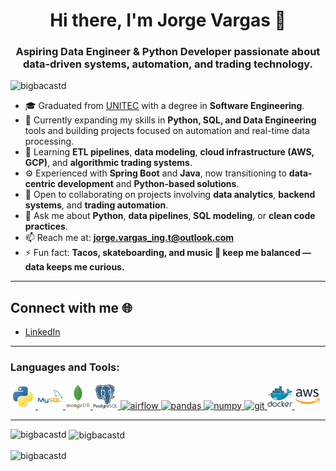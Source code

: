 <h1 align="center">Hi there, I'm Jorge Vargas 👋</h1>
<h3 align="center">Aspiring Data Engineer & Python Developer passionate about data-driven systems, automation, and trading technology.</h3>

<p align="left">
  <img src="https://komarev.com/ghpvc/?username=bigbacastd&label=Profile%20views&color=0e75b6&style=flat" alt="bigbacastd" />
</p>

- 🎓 Graduated from [UNITEC](https://www.unitec.mx/) with a degree in **Software Engineering**.  
- 💼 Currently expanding my skills in **Python, SQL, and Data Engineering** tools and building projects focused on automation and real-time data processing.  
- 🌱 Learning **ETL pipelines**, **data modeling**, **cloud infrastructure (AWS, GCP)**, and **algorithmic trading systems**.  
- ⚙️ Experienced with **Spring Boot** and **Java**, now transitioning to **data-centric development** and **Python-based solutions**.  
- 👯 Open to collaborating on projects involving **data analytics**, **backend systems**, and **trading automation**.  
- 💬 Ask me about **Python**, **data pipelines**, **SQL modeling**, or **clean code practices**.  
- 📫 Reach me at: **jorge.vargas_ing.t@outlook.com**  
- ⚡ Fun fact: **Tacos, skateboarding, and music 🎵 keep me balanced — data keeps me curious.**

---

## Connect with me 🌐
- [LinkedIn](https://www.linkedin.com/in/jorge-vargas18/)

---

<h3 align="left">Languages and Tools:</h3>

<p align="left">
<a href="https://www.python.org/" target="_blank" rel="noreferrer"> <img src="https://raw.githubusercontent.com/devicons/devicon/master/icons/python/python-original.svg" alt="python" width="40" height="40"/> </a>
<a href="https://www.mysql.com/" target="_blank" rel="noreferrer"> <img src="https://raw.githubusercontent.com/devicons/devicon/master/icons/mysql/mysql-original-wordmark.svg" alt="mysql" width="40" height="40"/> </a>
<a href="https://www.mongodb.com/" target="_blank" rel="noreferrer"> <img src="https://raw.githubusercontent.com/devicons/devicon/master/icons/mongodb/mongodb-original-wordmark.svg" alt="mongodb" width="40" height="40"/> </a>
<a href="https://www.postgresql.org/" target="_blank" rel="noreferrer"> <img src="https://raw.githubusercontent.com/devicons/devicon/master/icons/postgresql/postgresql-original-wordmark.svg" alt="postgresql" width="40" height="40"/> </a>
<a href="https://airflow.apache.org/" target="_blank" rel="noreferrer"> <img src="https://cdn.worldvectorlogo.com/logos/airflow.svg" alt="airflow" width="40" height="40"/> </a>
<a href="https://pandas.pydata.org/" target="_blank" rel="noreferrer"> <img src="https://cdn.worldvectorlogo.com/logos/pandas.svg" alt="pandas" width="40" height="40"/> </a>
<a href="https://numpy.org/" target="_blank" rel="noreferrer"> <img src="https://cdn.worldvectorlogo.com/logos/numpy-1.svg" alt="numpy" width="40" height="40"/> </a>
<a href="https://git-scm.com/" target="_blank" rel="noreferrer"> <img src="https://www.vectorlogo.zone/logos/git-scm/git-scm-icon.svg" alt="git" width="40" height="40"/> </a>
<a href="https://www.docker.com/" target="_blank" rel="noreferrer"> <img src="https://raw.githubusercontent.com/devicons/devicon/master/icons/docker/docker-original-wordmark.svg" alt="docker" width="40" height="40"/> </a>
<a href="https://aws.amazon.com/" target="_blank" rel="noreferrer"> <img src="https://raw.githubusercontent.com/devicons/devicon/master/icons/amazonwebservices/amazonwebservices-original-wordmark.svg" alt="aws" width="40" height="40"/> </a>
</p>

---

<p><img align="left" src="https://github-readme-stats.vercel.app/api/top-langs?username=bigbacastd&show_icons=true&locale=en&layout=compact" alt="bigbacastd" /></p>

<p>&nbsp;<img align="center" src="https://github-readme-stats.vercel.app/api?username=bigbacastd&show_icons=true&locale=en" alt="bigbacastd" /></p>

<p><img align="center" src="https://github-readme-streak-stats.herokuapp.com/?user=bigbacastd&" alt="bigbacastd" /></p>

